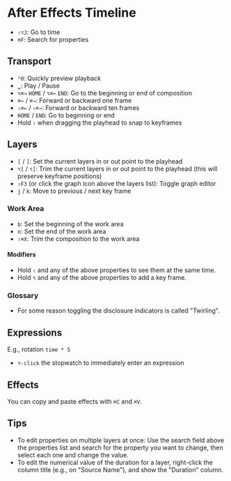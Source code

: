 # After Effects Timeline

- `⇧⌥J`: Go to time
- `⌘F`: Search for properties

## Transport

- `⌃0`: Quickly preview playback
- `␣`: Play / Pause
- `⌥⌘→` `HOME` / `⌥⌘←` `END`: Go to the beginning or end of composition
- `⌘←` / `⌘→`: Forward or backward one frame
- `⇧⌘←` / `⇧⌘→`: Forward or backward ten frames
- `HOME` / `END`: Go to beginning or end
- Hold `⇧` when dragging the playhead to snap to keyframes

## Layers

- `[` / `]`: Set the current layers in or out point to the playhead
- `⌥[` / `⌥]`: Trim the current layers in or out point to the playhead (this will preserve keyframe positions)
- `⇧F3` (or click the graph icon above the layers list): Toggle graph editor
- `j` / `k`: Move to previous / next key frame

### Work Area

- `b`: Set the beginning of the work area
- `n`: Set the end of the work area
- `⇧⌘X`: Trim the composition to the work area

#### Modifiers

- Hold `⇧` and any of the above properties to see them at the same time.
- Hold `⌥` and any of the above properties to add a key frame.

### Glossary

- For some reason toggling the disclosure indicators is called "Twirling".

## Expressions

E.g., rotation `time * 5`

- `⌥-click` the stopwatch to immediately enter an expression

## Effects

You can copy and paste effects with `⌘C` and `⌘V`.

## Tips

- To edit properties on multiple layers at once: Use the search field above the properties list and search for the property you want to change, then select each one and change the value.
- To edit the numerical value of the duration for a layer, right-click the column title (e.g., on "Source Name"), and show the "Duration" column.

